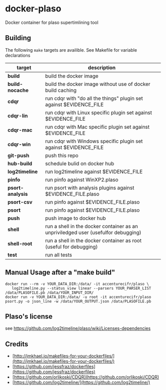 # docker-plaso
Docker container for plaso supertimlining tool

## Building
The following `make` targets are availible. See Makefile for variable declarations

|target|description
|------|------|
|**build**|build the docker image|
|**build-nocache**|build the docker image without use of docker build caching|
|**cdqr**|run cdqr with "do all the things" plugin set against $EVIDENCE_FILE|
|**cdqr-lin**|run cdqr with Linux specific plugin set against $EVIDENCE_FILE|
|**cdqr-mac**|run cdqr with Mac specific plugin set against $EVIDENCE_FILE|
|**cdqr-win**|run cdqr with Windows specific plugin set against $EVIDENCE_FILE|
|**git-push**|push this repo|
|**hub-build**|schedule bulid on docker hub|
|**log2timeline**|run log2timeline against $EVIDENCE_FILE|
|**pinfo**|run pinfo against WinXP2.plaso|
|**psort-analysis**|run psort with analysis plugins against $EVIDENCE_FILE.plaso|
|**psort-csv**|run pinfo against $EVIDENCE_FILE.plaso|
|**psort**|run pinfo against $EVIDENCE_FILE.plaso|
|**push**|push image to docker hub|
|**shell**|run a shell in the docker container as an unpriviledged user (usefulfor debugging)|
|**shell-root**|run a shell in the docker container as root (useful for debugging)|
|**test**|run all tests|

## Manual Usage after a "make build"
```
docker run --rm -v YOUR_DATA_DIR:/data/ -it accenturecifr/plaso \
   log2timeline.py --status_view linear --parsers YOUR_PARSER_LIST /data/PLASOFILE.pb /data/YOUR_INPUT_DIR/
docker run -v YOUR_DATA_DIR:/data/ -u root -it accenturecifr/plaso psort.py -o json_line -w /data/YOUR_OUTPUT.json /data/PLASOFILE.pb
```


## Plaso's license
see https://github.com/log2timeline/plaso/wiki/Licenses-dependencies

## Credits

* [http://jmkhael.io/makefiles-for-your-dockerfiles/](http://jmkhael.io/makefiles-for-your-dockerfiles/)
* [https://github.com/jessfraz/dockerfiles](https://github.com/jessfraz/dockerfiles)
* [https://github.com/orlikoski/CDQR](https://github.com/orlikoski/CDQR)
* [https://github.com/log2timeline/](https://github.com/log2timeline/)
